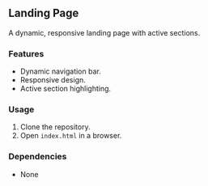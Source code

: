 ## Landing Page
A dynamic, responsive landing page with active sections.

### Features
- Dynamic navigation bar.
- Responsive design.
- Active section highlighting.

### Usage
1. Clone the repository.
2. Open `index.html` in a browser.

### Dependencies
- None
